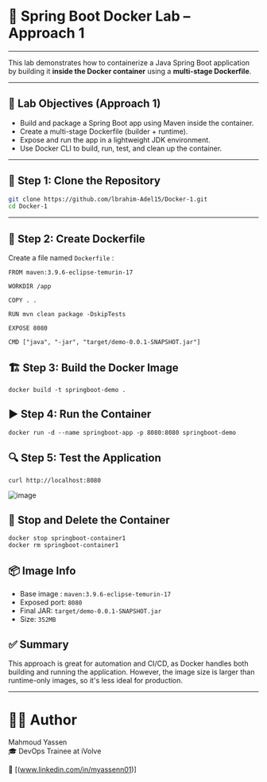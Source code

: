 # 🚀 Spring Boot Docker Lab – Approach 1

---

This lab demonstrates how to containerize a Java Spring Boot application by building it **inside the Docker container** using a **multi-stage Dockerfile**.

---

## 🎯 Lab Objectives (Approach 1)

- Build and package a Spring Boot app using Maven inside the container.
- Create a multi-stage Dockerfile (builder + runtime).
- Expose and run the app in a lightweight JDK environment.
- Use Docker CLI to build, run, test, and clean up the container.

---

## 📁 Step 1: Clone the Repository

```bash
git clone https://github.com/lbrahim-Adel15/Docker-1.git
cd Docker-1
```

---

## 🐳 Step 2: Create Dockerfile 
Create a file named `Dockerfile` :
```
FROM maven:3.9.6-eclipse-temurin-17

WORKDIR /app

COPY . .

RUN mvn clean package -DskipTests

EXPOSE 8080

CMD ["java", "-jar", "target/demo-0.0.1-SNAPSHOT.jar"]

```

## 🏗️ Step 3: Build the Docker Image
```
docker build -t springboot-demo .
```
## ▶️ Step 4: Run the Container
```
docker run -d --name springboot-app -p 8080:8080 springboot-demo
```
## 🔍 Step 5: Test the Application
```
curl http://localhost:8080
```
![image](https://github.com/user-attachments/assets/598b1118-e78b-4605-816d-e1947f735ad6)

## 🧹 Stop and Delete the Container
```
docker stop springboot-container1
docker rm springboot-container1
```

## 📦 Image Info

- Base image : `maven:3.9.6-eclipse-temurin-17`
- Exposed port: `8080`
- Final JAR: `target/demo-0.0.1-SNAPSHOT.jar`
- Size: `352MB`

## ✅ Summary
This approach is great for automation and CI/CD, as Docker handles both building and running the application. However, the image size is larger than runtime-only images, so it's less ideal for production.


---
# 👨‍💻 Author  
Mahmoud Yassen  
🎓 DevOps Trainee at iVolve

🔗 [(www.linkedin.com/in/myassenn01)]
